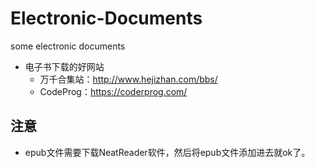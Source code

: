 # Electronic-Documents
some electronic documents
+ 电子书下载的好网站
    + 万千合集站：http://www.hejizhan.com/bbs/
    + CodeProg：https://coderprog.com/

## 注意
+ epub文件需要下载NeatReader软件，然后将epub文件添加进去就ok了。